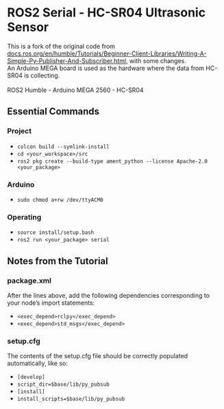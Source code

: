 # ROS2 Serial - HC-SR04 Ultrasonic Sensor
This is a fork of the original code from <ins>docs.ros.org/en/humble/Tutorials/Beginner-Client-Libraries/Writing-A-Simple-Py-Publisher-And-Subscriber.html</ins>, with some changes.<br />
An Arduino MEGA board is used as the hardware where the data from HC-SR04 is collecting.<br /><br />
ROS2 Humble - Arduino MEGA 2560 - HC-SR04<br />
## Essential Commands<br />
### Project
- `colcon build --symlink-install`<br />
- `cd <your_workspace>/src`<br />
- `ros2 pkg create --build-type ament_python --license Apache-2.0 <your_package>`<br />
### Arduino<br /> 
- `sudo chmod a+rw /dev/ttyACM0`<br />
### Operating<br /> 
- `source install/setup.bash`<br />
- `ros2 run <your_package> serial`<br />
## Notes from the Tutorial<br /> 
### package.xml
After the lines above, add the following dependencies corresponding to your node’s import statements:<br />
- `<exec_depend>rclpy</exec_depend>`<br />
- `<exec_depend>std_msgs</exec_depend>`<br />
### setup.cfg
The contents of the setup.cfg file should be correctly populated automatically, like so:<br />
- `[develop]`<br />
- `script_dir=$base/lib/py_pubsub`<br />
- `[install]`<br />
- `install_scripts=$base/lib/py_pubsub`<br />
